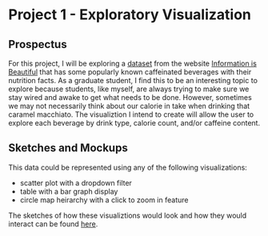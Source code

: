 # Project 1 - Exploratory Visualization
## Prospectus
For this project, I will be exploring a [dataset](https://docs.google.com/spreadsheets/d/1KYMUjrCulPtpUHwep9bVvsBvmVsDEbucdyRZ5uHCDxw/edit?hl=en_GB&hl=en_GB#gid=1656295783) from the website [Information is Beautiful](https://informationisbeautiful.net/data/) that has some popularly known caffeinated beverages with their nutrition facts. As a graduate student, I find this to be an interesting topic to explore because students, like myself, are always trying to make sure we stay wired and awake to get what needs to be done. However, sometimes we may not necessarily think about our calorie in take when drinking that caramel macchiato. The visualiztion I intend to create will allow the user to explore each beverage by drink type, calorie count, and/or caffeine content.  
## Sketches and Mockups
This data could be represented using any of the following visualizations:   

* scatter plot with a dropdown filter
* table with a bar graph display
* circle map heirarchy with a click to zoom in feature  

The sketches of how these visualiztions would look and how they would interact can be found [here](../sketches-and-mockups.pdf).